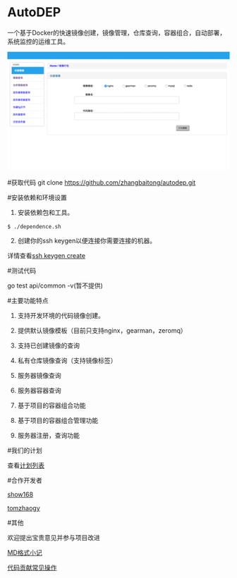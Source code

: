 # AutoDEP
一个基于Docker的快速镜像创建，镜像管理，仓库查询，容器组合，自动部署，系统监控的运维工具。

![AutoDEP screen shot](screeshot1s.gif?raw=true "AutoDEP scree shot")

#获取代码
git clone https://github.com/zhangbaitong/autodep.git

#安装依赖和环境设置

1. 安装依赖包和工具。

```
$ ./dependence.sh
```

2. 创建你的ssh keygen以便连接你需要连接的机器。

详情查看[ssh keygen create](./docs/sshkeygen.md)

#测试代码

go test api/common -v(暂不提供)

#主要功能特点

1. 支持开发环境的代码镜像创建。

2. 提供默认镜像模板（目前只支持nginx，gearman，zeromq）

3. 支持已创建镜像的查询

4. 私有仓库镜像查询（支持镜像标签）

5. 服务器镜像查询

6. 服务器容器查询

7. 基于项目的容器组合功能

8. 基于项目的容器组合管理功能

9. 服务器注册，查询功能
 

#我们的计划

查看[计划列表](./docs/plan.md)

#合作开发者

[show168](https://github.com/show168)

[tomzhaogy](https://github.com/tomzhaogy)

#其他

欢迎提出宝贵意见并参与项目改进

[MD格式小记](./docs/markdown.md)

[代码贡献常见操作](./docs/contributor.md)

